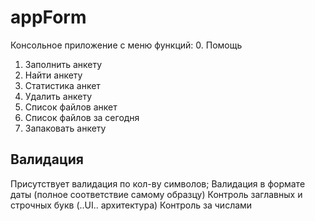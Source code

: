 # appForm

Консольное приложение с меню функций:
0. Помощь
1. Заполнить анкету
2. Найти анкету
3. Статистика анкет
4. Удалить анкету
5. Список файлов анкет
6. Список файлов за сегодня
7. Запаковать анкету

## Валидация

Присутствует валидация по кол-ву символов;
Валидация в формате даты (полное соответствие самому образцу)
Контроль заглавных и строчных букв (..UI.. архитектура)
Контроль за числами
